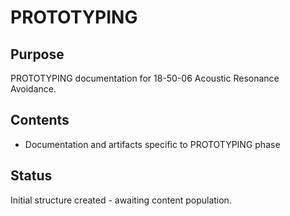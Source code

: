 # PROTOTYPING

## Purpose
PROTOTYPING documentation for 18-50-06 Acoustic Resonance Avoidance.

## Contents
- Documentation and artifacts specific to PROTOTYPING phase

## Status
Initial structure created - awaiting content population.
